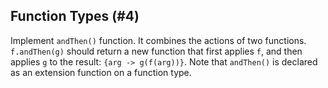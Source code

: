 ## Function Types (#4)

Implement `andThen()` function. It combines the actions of two functions.
`f.andThen(g)` should return a new function that first applies `f`, and then
applies `g` to the result: `{arg -> g(f(arg))}`.
Note that `andThen()` is declared as an extension function on a function type.
